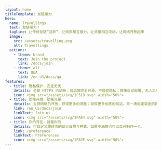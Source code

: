 ```yaml
---
layout: home
titleTemplate: 友链接力
hero:
  name: Travellings
  text: 友链接力！
  tagline: 让传统友链“活跃”，让网页相互接力，让流量相互流动，让网络开放起来
  image:
    src: /assets/travelling.png
    alt: Travellings
  actions:
    - theme: brand
      text: Join the project
      link: /docs/join
    - theme: alt
      text: Q&A
      link: /en_US/docs/qa
features:
  - title: 隐私保护，安全无忧
    details: 全部 HTTPS 抗劫持；前后端完全开源，不侵犯隐私；镜像自动部署，无人工干预。加入开往的网页全部经过人工筛选，确保流量从源头就是干净优质的
    icon: <img src="/assets/svg/1F510.svg" width="50%">
  - title: 助推开放，助推流量
    details: 支持网络的开放，获得更多的流量；发现更多优质的网站，来一场说走就走的网上旅行。
    link: /en_US/docs/join
    linkText: Join us
    icon: <img src="/assets/svg/1FA84.svg" width="50%">
  - title: 你的开往，就是你的
    details: 可自定义跳转页的部分设置与样式，如果不满意也可以自己制作一个。
    link: /preference
    linkText: Preferences
    icon: <img src="/assets/svg/1FA9F.svg" width="50%">
---
```

